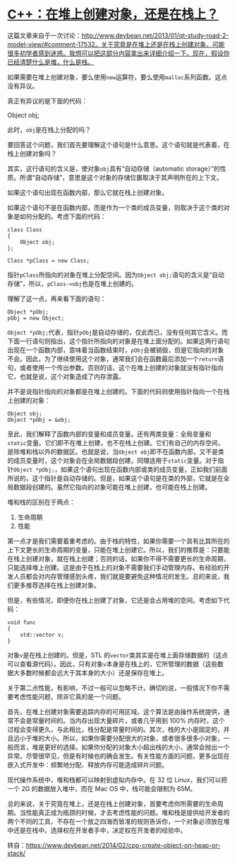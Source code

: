 # [C++：在堆上创建对象，还是在栈上？](https://www.cnblogs.com/liushui-sky/p/5741646.html)

这篇文章来自于一次讨论：http://www.devbean.net/2013/01/qt-study-road-2-model-view/#comment-17532。关于究竟是在堆上还是在栈上创建对象，可能很多初学者感到迷惑。我想可以把这部分内容拿出来详细介绍一下。现在，假设你已经清楚什么是堆，什么是栈。

如果需要在堆上创建对象，要么使用`new`运算符，要么使用`malloc`系列函数。这点没有异议。

真正有异议的是下面的代码：

Object obj; 

此时，`obj`是在栈上分配的吗？

要回答这个问题，我们首先要理解这个语句是什么意思。这个语句就是代表着，在栈上创建对象吗？

其实，这行语句的含义是，使对象`obj`具有“自动存储（automatic storage）”的性质。所谓“自动存储”，意思是这个对象的存储位置取决于其声明所在的上下文。

如果这个语句出现在函数内部，那么它就在栈上创建对象。

如果这个语句不是在函数内部，而是作为一个类的成员变量，则取决于这个类的对象是如何分配的。考虑下面的代码：

```
class Class
{
    Object obj;
};
 
Class *pClass = new Class;
```

指针`pClass`所指向的对象在堆上分配空间。因为`Object obj;`语句的含义是“自动存储”，所以，`pClass->obj`也是在堆上创建的。

理解了这一点，再来看下面的语句：

```
Object *pObj;
pObj = new Object;
```

`Object *pObj;`代表，指针`pObj`是自动存储的，仅此而已，没有任何其它含义。而下面一行语句则指出，这个指针所指向的对象是在堆上面分配的。如果这两行语句出现在一个函数内部，意味着当函数结束时，`pObj`会被销毁，但是它指向的对象不会。因此，为了继续使用这个对象，通常我们会在函数最后添加一个`return`语句，或者使用一个传出参数。否则的话，这个在堆上创建的对象就没有指针指向它，也就是说，这个对象造成了内存泄露。

并不是说指针指向的对象都是在堆上创建的。下面的代码则使用指针指向一个在栈上创建的对象：

```
Object obj;
Object *pObj = &obj;
```

至此，我们解释了函数内部的变量和成员变量。还有两类变量：全局变量和`static`变量。它们即不在堆上创建，也不在栈上创建。它们有自己的内存空间，是除堆和栈以外的数据区。也就是说，当`Object obj`即不在函数内部，又不是类的成员变量时，这个对象会在全局数据段创建，同理适用于`static`变量。对于指针`Object *pObj;`，如果这个语句出现在函数内部或类的成员变量，正如我们前面所说的，这个指针是自动存储的。但是，如果这个语句是在类的外部，它就是在全局数据段创建的。虽然它指向的对象可能在堆上创建，也可能在栈上创建。

堆和栈的区别在于两点：

1. 生命周期
2. 性能

第一点才是我们需要着重考虑的。由于栈的特性，如果你需要一个具有比其所在的上下文更长的生命周期的变量，只能在堆上创建它。所以，我们的推荐是：只要能在栈上创建对象，就在栈上创建；否则的话，如果你不得不需要更长的生命周期，只能选择堆上创建。这是由于在栈上的对象不需要我们手动管理内存。有经验的开发人员都会对内存管理感到头疼，我们就是要避免这种情况的发生。总的来说，我们更多推荐选择在栈上创建对象。

但是，有些情况，即便你在栈上创建了对象，它还是会占用堆的空间。考虑如下代码：

```
void func
{
    std::vector v;
} 
```

对象`v`是在栈上创建的。但是，STL 的`vector`类其实是在堆上面存储数据的（这点可以查看源代码）。因此，只有对象`v`本身是在栈上的，它所管理的数据（这些数据大多数时候都会远大于其本身的大小）还是保存在堆上。

关于第二点性能，有影响，不过一般可以忽略不计。确切的说，一般情况下你不需要考虑性能问题，除非它真的是一个问题。

首先，在堆上创建对象需要追踪内存的可用区域。这个算法是由操作系统提供，通常不会是常量时间的。当内存出现大量碎片，或者几乎用到 100% 内存时，这个过程会变得更久。与此相比，栈分配是常量时间的。其次，栈的大小是固定的，并且远小于堆的大小。所以，如果你需要分配很大的对象，或者很多很多小对象，一般而言，堆是更好的选择。如果你分配的对象大小超出栈的大小，通常会抛出一个异常。尽管很罕见，但是有时候也的确会发生。有关性能方面的问题，更多出现在嵌入式开发中：频繁地分配、释放内存可能造成碎片问题。

现代操作系统中，堆和栈都可以映射到虚拟内存中。在 32 位 Linux，我们可以把一个 2G 的数据放入堆中，而在 Mac OS 中，栈可能会限制为 65M。

总的来说，关于究竟在堆上，还是在栈上创建对象，首要考虑你所需要的生命周期。当性能真正成为瓶颈的时候，才去考虑性能的问题。堆和栈是提供给开发者的两个不同的工具，不存在一个放之四海而皆准的规则告诉你，一个对象必须放在堆中还是在栈中。选择权在开发者手中，决定权在开发者的经验中。

转自：https://www.devbean.net/2014/02/cpp-create-object-on-heap-or-stack/